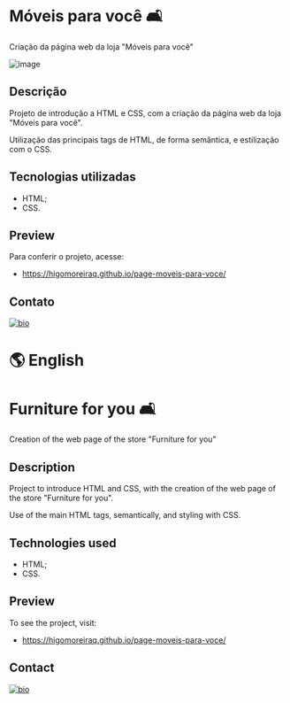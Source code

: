 # Móveis para você 🛋

Criação da página web da loja "Móveis para você"

![image](https://user-images.githubusercontent.com/107502907/191775087-a825be58-8623-4a80-9904-57cb48eabf2f.png)

## Descrição

Projeto de introdução a HTML e CSS, com a criação da página web da loja "Móveis para você".

Utilização das principais tags de HTML, de forma semântica, e estilização com o CSS.

## Tecnologias utilizadas

- HTML;
- CSS.

## Preview

Para conferir o projeto, acesse:

- https://higomoreiraq.github.io/page-moveis-para-voce/

## Contato

[![bio](https://img.shields.io/badge/bio_higomoreiraq-ff9900?style=for-the-badge&logo=ko-fi&logoColor=white)](https://higomoreiraq.github.io/Bio-Higo-Moreira/)

#
# 🌎 English

# Furniture for you 🛋

Creation of the web page of the store "Furniture for you"

## Description

Project to introduce HTML and CSS, with the creation of the web page of the store "Furniture for you".

Use of the main HTML tags, semantically, and styling with CSS.

## Technologies used

- HTML;
- CSS.

## Preview

To see the project, visit:

- https://higomoreiraq.github.io/page-moveis-para-voce/

## Contact

[![bio](https://img.shields.io/badge/bio_higomoreiraq-ff9900?style=for-the-badge&logo=ko-fi&logoColor=white)](https://higomoreiraq.github.io/Bio-Higo-Moreira/)

